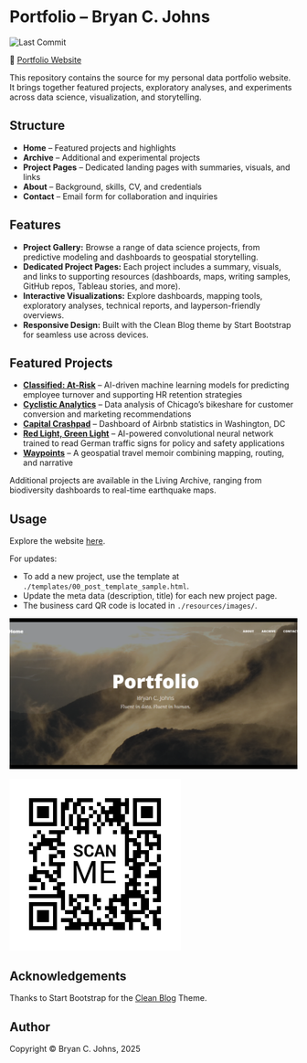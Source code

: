 # Portfolio – Bryan C. Johns

![Last Commit](https://img.shields.io/github/last-commit/johbry17/portfolio)

🔗 [Portfolio Website](https://informedwanderer.com)

This repository contains the source for my personal data portfolio website. It brings together featured projects, exploratory analyses, and experiments across data science, visualization, and storytelling.

## Structure

- **Home** – Featured projects and highlights
- **Archive** – Additional and experimental projects
- **Project Pages** – Dedicated landing pages with summaries, visuals, and links
- **About** – Background, skills, CV, and credentials
- **Contact** – Email form for collaboration and inquiries

## Features

- **Project Gallery:** Browse a range of data science projects, from predictive modeling and dashboards to geospatial storytelling.
- **Dedicated Project Pages:** Each project includes a summary, visuals, and links to supporting resources (dashboards, maps, writing samples, GitHub repos, Tableau stories, and more).
- **Interactive Visualizations:** Explore dashboards, mapping tools, exploratory analyses, technical reports, and layperson-friendly overviews.
- **Responsive Design:** Built with the Clean Blog theme by Start Bootstrap for seamless use across devices.

## Featured Projects

- **[Classified: At-Risk](https://informedwanderer.com/templates/salifort-employee-churn.html)** – AI-driven machine learning models for predicting employee turnover and supporting HR retention strategies
- **[Cyclistic Analytics](https://informedwanderer.com/templates/cyclistic.html)** – Data analysis of Chicago’s bikeshare for customer conversion and marketing recommendations
- **[Capital Crashpad](https://informedwanderer.com/templates/dc-airbnb.html)** – Dashboard of Airbnb statistics in Washington, DC
- **[Red Light, Green Light](https://informedwanderer.com/templates/red-light-green-light.html)** – AI-powered convolutional neural network trained to read German traffic signs for policy and safety applications
- **[Waypoints](https://informedwanderer.com/templates/waypoints.html)** – A geospatial travel memoir combining mapping, routing, and narrative

Additional projects are available in the Living Archive, ranging from biodiversity dashboards to real-time earthquake maps.

## Usage

Explore the website [here](https://informedwanderer.com).

For updates:

- To add a new project, use the template at `./templates/00_post_template_sample.html`.
- Update the meta data (description, title) for each new project page.
- The business card QR code is located in `./resources/images/`.

![Masthead](./resources/images/masthead.png)

![QR Code](./resources/images/qr_informedwanderer.png)

## Acknowledgements

Thanks to Start Bootstrap for the [Clean Blog](https://startbootstrap.com/theme/clean-blog) Theme.

## Author 

Copyright &copy; Bryan C. Johns, <!-- START_DATE -->2025<!-- END_DATE -->
